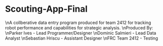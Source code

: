 # Scouting-App-Final
\nA collberative data entry program produced for team 2412 for tracking robot performance and capabilities for strategic analysis.
\nProduced By:
\nParker Ives - Lead Programmer/Designer
\nDominic Salmieri - Lead Data Analyst
\nSebastian Hriscu - Assistant Designer
\nFRC Team 2412 - Testing
